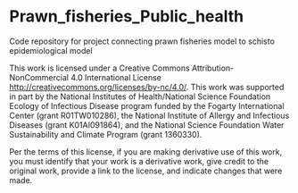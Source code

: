 # Prawn_fisheries_Public_health
Code repository for project connecting prawn fisheries model to schisto epidemiological model


This work is licensed under a Creative Commons Attribution-NonCommercial 4.0 International License http://creativecommons.org/licenses/by-nc/4.0/. This work was supported in part by the National Institutes of Health/National Science Foundation Ecology of Infectious Disease program funded by the Fogarty International Center (grant R01TW010286), the National Institute of Allergy and Infectious Diseases (grant K01AI091864), and the National Science Foundation Water Sustainability and Climate Program (grant 1360330).

Per the terms of this license, if you are making derivative use of this work, you must identify that your work is a derivative work, give credit to the original work, provide a link to the license, and indicate changes that were made.
